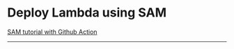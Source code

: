 # Deploy Lambda using SAM

[SAM tutorial with Github Action ](https://www.notion.so/SAM-tutorial-with-Github-Action-4a6673e78a4c409ba37b83861e17a5df) 

---